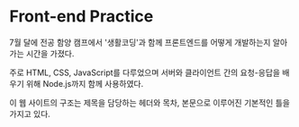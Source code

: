 # Front-end Practice

  7월 달에 전공 함양 캠프에서 '생활코딩'과 함께 프론트엔드를 어떻게 개발하는지 알아가는 시간을 가졌다.
  
  주로 HTML, CSS, JavaScript를 다루었으며 서버와 클라이언트 간의 요청-응답을 배우기 위해 Node.js까지 함께 사용하였다.
  
  이 웹 사이트의 구조는 제목을 담당하는 헤더와 목차, 본문으로 이루어진 기본적인 틀을 가지고 있다.
